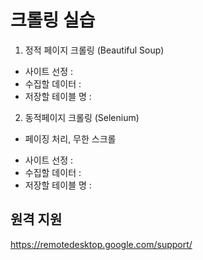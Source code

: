 # 크롤링 실습

1. 정적 페이지 크롤링 (Beautiful Soup)
- 사이트 선정      : 
- 수집할 데이터    : 
- 저장할 테이블 명 :  


2. 동적페이지 크롤링 (Selenium)
* 페이징 처리, 무한 스크롤
- 사이트 선정      : 
- 수집할 데이터    : 
- 저장할 테이블 명 : 


## 원격 지원
https://remotedesktop.google.com/support/